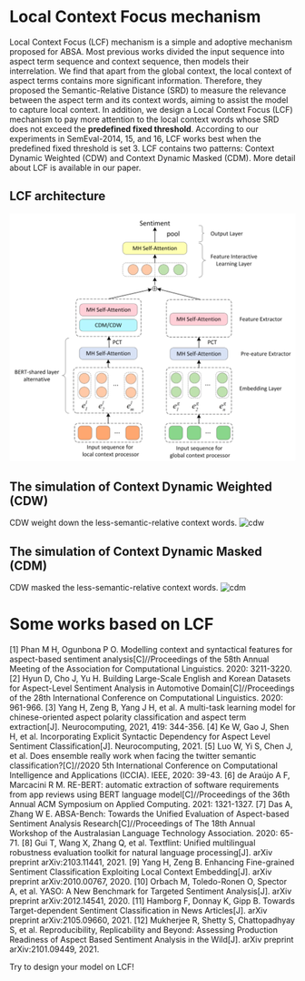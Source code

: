 # Local Context Focus mechanism

Local Context Focus (LCF) mechanism is a simple and adoptive mechanism proposed for ABSA. Most previous works divided the input sequence into aspect term sequence and context sequence, then models their interrelation. We find that apart from the global context, the local context of aspect terms contains more significant information. Therefore, they proposed the Semantic-Relative Distance (SRD) to measure the relevance between the aspect term and its context words, aiming to assist the model to capture local context. In addition, we design a Local Context Focus (LCF) mechanism to pay more attention to the local context words whose SRD does not exceed the **predefined fixed threshold**. According to our experiments in SemEval-2014, 15, and 16, LCF works best when the predefined fixed threshold is set 3. LCF contains two patterns: Context Dynamic Weighted (CDW) and Context Dynamic Masked (CDM). More detail about LCF is available in our paper.

## LCF architecture
![lcf](pic/lcf.png)

## The simulation of Context Dynamic Weighted (CDW)
CDW weight down the less-semantic-relative context words.
![cdw](cdw.png)

## The simulation of Context Dynamic Masked (CDM)
CDW masked the less-semantic-relative context words.
![cdm](cdm.png)


# Some works based on LCF
[1] Phan M H, Ogunbona P O. Modelling context and syntactical features for aspect-based sentiment analysis[C]//Proceedings of the 58th Annual Meeting of the Association for Computational Linguistics. 2020: 3211-3220.
[2] Hyun D, Cho J, Yu H. Building Large-Scale English and Korean Datasets for Aspect-Level Sentiment Analysis in Automotive Domain[C]//Proceedings of the 28th International Conference on Computational Linguistics. 2020: 961-966.
[3] Yang H, Zeng B, Yang J H, et al. A multi-task learning model for chinese-oriented aspect polarity classification and aspect term extraction[J]. Neurocomputing, 2021, 419: 344-356.
[4] Ke W, Gao J, Shen H, et al. Incorporating Explicit Syntactic Dependency for Aspect Level Sentiment Classification[J]. Neurocomputing, 2021.
[5] Luo W, Yi S, Chen J, et al. Does ensemble really work when facing the twitter semantic classification?[C]//2020 5th International Conference on Computational Intelligence and Applications (ICCIA). IEEE, 2020: 39-43.
[6] de Araújo A F, Marcacini R M. RE-BERT: automatic extraction of software requirements from app reviews using BERT language model[C]//Proceedings of the 36th Annual ACM Symposium on Applied Computing. 2021: 1321-1327.
[7] Das A, Zhang W E. ABSA-Bench: Towards the Unified Evaluation of Aspect-based Sentiment Analysis Research[C]//Proceedings of The 18th Annual Workshop of the Australasian Language Technology Association. 2020: 65-71.
[8] Gui T, Wang X, Zhang Q, et al. Textflint: Unified multilingual robustness evaluation toolkit for natural language processing[J]. arXiv preprint arXiv:2103.11441, 2021.
[9] Yang H, Zeng B. Enhancing Fine-grained Sentiment Classification Exploiting Local Context Embedding[J]. arXiv preprint arXiv:2010.00767, 2020.
[10] Orbach M, Toledo-Ronen O, Spector A, et al. YASO: A New Benchmark for Targeted Sentiment Analysis[J]. arXiv preprint arXiv:2012.14541, 2020.
[11] Hamborg F, Donnay K, Gipp B. Towards Target-dependent Sentiment Classification in News Articles[J]. arXiv preprint arXiv:2105.09660, 2021.
[12] Mukherjee R, Shetty S, Chattopadhyay S, et al. Reproducibility, Replicability and Beyond: Assessing Production Readiness of Aspect Based Sentiment Analysis in the Wild[J]. arXiv preprint arXiv:2101.09449, 2021.

Try to design your model on LCF!